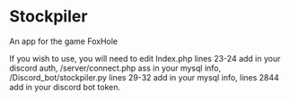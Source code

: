 # Stockpiler
An app for the game FoxHole


If you wish to use, you will need to edit Index.php lines 23-24 add in your discord auth, /server/connect.php ass in your mysql info, /Discord_bot/stockpiler.py lines 29-32 add in your mysql info, lines 2844 add in your discord bot token.
